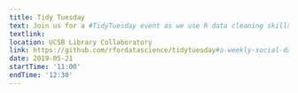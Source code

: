```yaml
---
title: Tidy Tuesday
text: Join us for a #TidyTuesday event as we use R data cleaning skills to explore a new dataset!
textlink: 
location: UCSB Library Collaboratory
link: https://github.com/rfordatascience/tidytuesday#a-weekly-social-data-project-in-r
date: 2019-05-21
startTime: '11:00'
endTime: '12:30'
---
```

